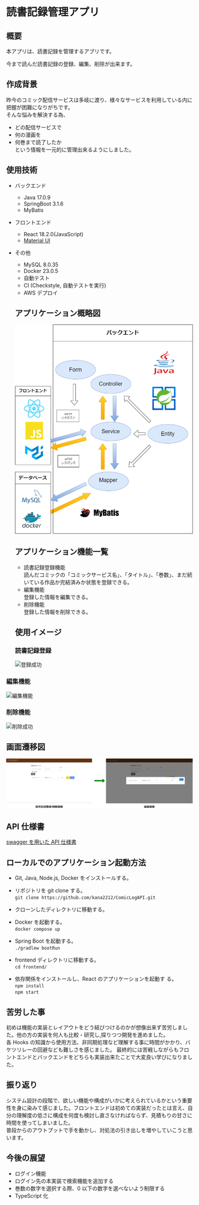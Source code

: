 # 読書記録管理アプリ

## 概要

本アプリは、読書記録を管理するアプリです。

今まで読んだ読書記録の登録、編集、削除が出来ます。

## 作成背景

昨今のコミック配信サービスは多岐に渡り、様々なサービスを利用している内に把握が困難になりがちです。  
そんな悩みを解決する為、

- どの配信サービスで
- 何の漫画を
- 何巻まで読了したか  
  という情報を一元的に管理出来るようにしました。

## 使用技術

- バックエンド
  - Java 17.0.9
  - SpringBoot 3.1.6
  - MyBatis
- フロントエンド
  - React 18.2.0(JavaScript)
  - [Material UI](https://mui.com/)
- その他

  - MySQL 8.0.35
  - Docker 23.0.5
  - 自動テスト
  - CI (Checkstyle, 自動テストを実行)
  - AWS デプロイ

  ## アプリケーション概略図

  ![アプリケーション概略図](./image/アプリケーション概略図.drawio.png)

  ## アプリケーション機能一覧

  - 読書記録登録機能  
    読んだコミックの「コミックサービス名」、「タイトル」、「巻数」、まだ続いている作品か完結済みか状態を登録できる。
  - 編集機能  
    登録した情報を編集できる。
  - 削除機能  
    登録した情報を削除できる。

  ## 使用イメージ

  ### 読書記録登録

  ![登録成功](./image/登録成功.gif)

### 編集機能

![編集機能](./image/更新成功.gif)

### 削除機能

![削除成功](./image/削除成功.gif)

## 画面遷移図

![画面遷移図](./image/画面遷移図.drawio.png)

## API 仕様書

[swagger を用いた API 仕様書](https://kana2212.github.io/ComicLogAPI/)

## ローカルでのアプリケーション起動方法

- Git, Java, Node.js, Docker をインストールする。

- リポジトリを git clone する。  
  `git clone https://github.com/kana2212/ComicLogAPI.git`

- クローンしたディレクトリに移動する。

- Docker を起動する。  
  `docker compose up`

- Spring Boot を起動する。  
  `./gradlew bootRun`

- frontend ディレクトリに移動する。  
  `cd frontend/`

- 依存関係をインストールし、React のアプリケーションを起動す る。  
  `npm install`  
  `npm start`

## 苦労した事

初めは機能の実装とレイアウトをどう結びつけるのかが想像出来ず苦労しました。他の方の実装を何人も比較・研究し,探りつつ開発を進めました。  
各 Hooks の知識から使用方法、非同期処理など理解する事に時間がかかり、バケツリレーの回避なども難しさを感じました。
最終的には苦戦しながらもフロントエンドとバックエンドをどちらも実装出来たことで大変良い学びになりました。

## 振り返り

システム設計の段階で、欲しい機能や構成がいかに考えられているかという重要性を身に染みて感じました。フロントエンドは初めての実装だったとは言え、自分の理解度の低さに構成を何度も検討し直さなければならず、見積もりの甘さに時間を使ってしまいました。  
普段からのアウトプットで手を動かし、対処法の引き出しを増やしていこうと思います。

## 今後の展望

- ログイン機能
- ログイン先の本実装で検索機能を追加する
- 巻数の数字を選択する際、0 以下の数字を選べないよう制限する
- TypeScript 化
